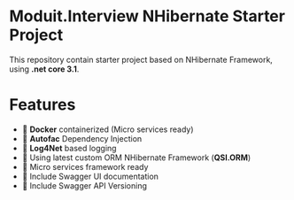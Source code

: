 # Moduit.Interview NHibernate Starter Project
This repository contain starter project based on NHibernate Framework, using **.net core 3.1**.

# Features
- 🐋 **Docker** containerized (Micro services ready)
- 🤖 **Autofac** Dependency Injection
- 👣 **Log4Net** based logging
- 🚀 Using latest custom ORM NHibernate Framework (**QSI.ORM**)
- 🐙 Micro services framework ready
- 📖 Include Swagger UI documentation
- 🎨 Include Swagger API Versioning
